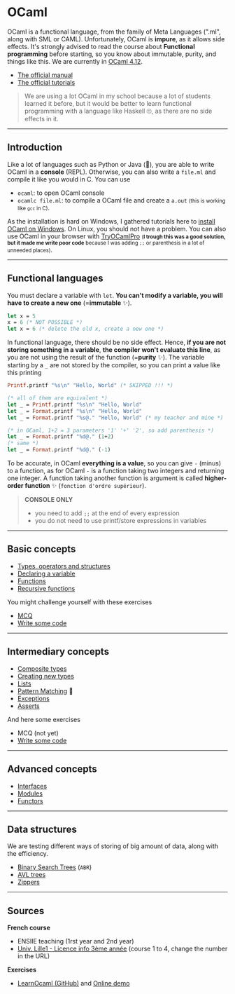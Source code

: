 # OCaml

OCaml is a functional language, from the family of Meta Languages (".ml", along with SML or CAML). Unfortunately, OCaml is **impure**, as it allows side effects. It's strongly advised to read the course about **Functional programming** before starting, so you know about immutable, purity, and things like this. We are currently in [OCaml 4.12](https://github.com/ocaml/ocaml).

* [The official manual](https://ocaml.org/manual/index.html)
* [The official tutorials](https://ocaml.org/learn/tutorials/)

> We are using a lot OCaml in my school because a lot of students learned it before, but it would be better to learn functional programming with a language like Haskell 🙄, as there are no side effects in it.

<hr class="sr">

## Introduction

Like a lot of languages such as Python or Java (👀), you are able to write OCaml in a **console** (REPL). Otherwise, you can also write a `file.ml` and compile it like you would in C. You can use

* `ocaml`: to open OCaml console
* `ocamlc file.ml`: to compile a OCaml file and create a `a.out` <small>(this is working like `gcc` in C)</small>.

As the installation is hard on Windows, I gathered tutorials here to [install OCaml on Windows](intro/install-win.md). On Linux, you should not have a problem. You can also use OCaml in your browser with [TryOCamlPro](https://try.ocamlpro.com/) <small>(**I trough this was a good solution, but it made me write poor code** because I was adding `;;` or parenthesis in a lot of unneeded places)</small>.

<hr class="sr">

## Functional languages

You must declare a variable with `let`. **You can't modify a variable, you will have to create a new one** (=**immutable** ✨).

```ocaml
let x = 5
x = 6 (* NOT POSSIBLE *)
let x = 6 (* delete the old x, create a new one *)
```

In functional language, there should be no side effect. Hence, **if you are not storing something in a variable**, **the compiler won't evaluate this line**, as you are not using the result of the function (=**purity** ✨). The variable starting by a `_` are not stored by the compiler, so you can print a value like this
printing

```ocaml
Printf.printf "%s\n" "Hello, World" (* SKIPPED !!! *)

(* all of them are equivalent *)
let _ = Printf.printf "%s\n" "Hello, World"
let _ = Format.printf "%s\n" "Hello, World"
let _ = Format.printf "%s@." "Hello, World" (* my teacher and mine *)

(* in OCaml, 1+2 = 3 parameters '1' '+' '2', so add parenthesis *)
let _ = Format.printf "%d@." (1+2)
(* same *)
let _ = Format.printf "%d@." (-1)
```

To be accurate, in OCaml **everything is a value**, so you can give `-` (minus) to a function, as for OCaml `-` is a function taking two integers and returning one integer. A function taking another function is argument is called **higher-order function** ✨ (`fonction d'ordre supérieur`).

> **CONSOLE ONLY**
> * you need to add `;;` at the end of every expression
> * you do not need to use printf/store expressions in variables

<hr class="sl">

## Basic concepts

* [Types, operators and structures](basic/syntax.md)
* [Declaring a variable](basic/variables.md)
* [Functions](basic/functions.md)
* [Recursive functions](basic/rec.md)

You might challenge yourself with these exercises

* [MCQ](basic/mcq.md)
* [Write some code](basic/exercises.md)

<hr class="sr">

## Intermediary concepts

* [Composite types](interm/tuples.md)
* [Creating new types](interm/types.md)
* [Lists](interm/lists.md)
* [Pattern Matching](interm/match.md) 🚀
* [Exceptions](interm/exceptions.md)
* [Asserts](interm/asserts.md)

And here some exercises

* MCQ (not yet)
* [Write some code](interm/exercises.md)

<hr class="sl">

## Advanced concepts

* [Interfaces](advanced/interfaces.md)
* [Modules](advanced/modules.md)
* [Functors](advanced/functors.md)

<hr class="sl">

## Data structures

We are testing different ways of storing of big amount of data, along with the efficiency.

* [Binary Search Trees](data/bst.md) (`ABR`)
* [AVL trees](data/avl.md)
* [Zippers](data/zippers.md)

<hr class="sr">

## Sources

**French course**

* ENSIIE teaching (1rst year and 2nd year)
* [Univ. Lille1 - Licence info 3ème année](https://www.fil.univ-lille1.fr/~wegrzyno/portail/Elfe/Doc/Cours-PF/cours-1.pdf) (course 1 to 4, change the number in the URL)

**Exercises**

* [LearnOcaml (GitHub)](https://github.com/ocaml-sf/learn-ocaml) and [Online demo](https://ocaml-sf.org/learn-ocaml-public/)